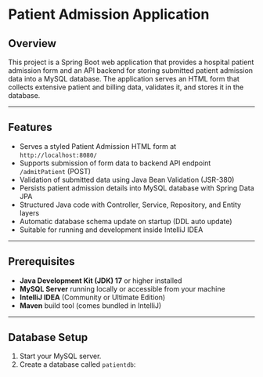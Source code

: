 # Patient Admission Application

## Overview

This project is a Spring Boot web application that provides a hospital patient admission form and an API backend for storing submitted patient admission data into a MySQL database. The application serves an HTML form that collects extensive patient and billing data, validates it, and stores it in the database.

---

## Features

- Serves a styled Patient Admission HTML form at `http://localhost:8080/`
- Supports submission of form data to backend API endpoint `/admitPatient` (POST)
- Validation of submitted data using Java Bean Validation (JSR-380)
- Persists patient admission details into MySQL database with Spring Data JPA
- Structured Java code with Controller, Service, Repository, and Entity layers
- Automatic database schema update on startup (DDL auto update)
- Suitable for running and development inside IntelliJ IDEA

---

## Prerequisites

- **Java Development Kit (JDK) 17** or higher installed
- **MySQL Server** running locally or accessible from your machine
- **IntelliJ IDEA** (Community or Ultimate Edition)
- **Maven** build tool (comes bundled in IntelliJ)

---

## Database Setup

1. Start your MySQL server.
2. Create a database called `patientdb`:

   